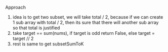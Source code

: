 Approach
​
1. idea is to get two subset, we will take total / 2, because if we can create 1 sub array with total / 2, then its sure that there will another sub array so that total is justified
2. take target == sum(nums), if target is odd return False, else target = target // 2
3. rest is same to get subsetSumToK